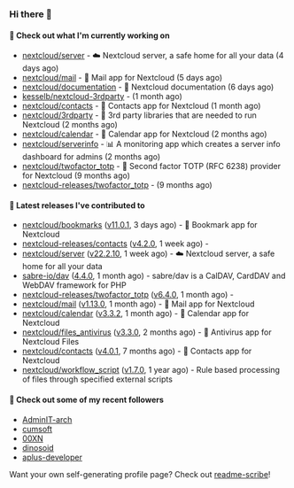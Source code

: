 ### Hi there 👋

#### 👷 Check out what I'm currently working on

- [nextcloud/server](https://github.com/nextcloud/server) - ☁️ Nextcloud server, a safe home for all your data (4 days ago)
- [nextcloud/mail](https://github.com/nextcloud/mail) - 💌 Mail app for Nextcloud (5 days ago)
- [nextcloud/documentation](https://github.com/nextcloud/documentation) - 📘 Nextcloud documentation (6 days ago)
- [kesselb/nextcloud-3rdparty](https://github.com/kesselb/nextcloud-3rdparty) -  (1 month ago)
- [nextcloud/contacts](https://github.com/nextcloud/contacts) - 📇 Contacts app for Nextcloud (1 month ago)
- [nextcloud/3rdparty](https://github.com/nextcloud/3rdparty) - :battery: 3rd party libraries that are needed to run Nextcloud (2 months ago)
- [nextcloud/calendar](https://github.com/nextcloud/calendar) - 📆 Calendar app for Nextcloud (2 months ago)
- [nextcloud/serverinfo](https://github.com/nextcloud/serverinfo) - 📊 A monitoring app which creates a server info dashboard for admins (2 months ago)
- [nextcloud/twofactor_totp](https://github.com/nextcloud/twofactor_totp) - 🔑 Second factor TOTP (RFC 6238) provider for Nextcloud (9 months ago)
- [nextcloud-releases/twofactor_totp](https://github.com/nextcloud-releases/twofactor_totp) -  (9 months ago)

#### 🔭 Latest releases I've contributed to

- [nextcloud/bookmarks](https://github.com/nextcloud/bookmarks) ([v11.0.1](https://github.com/nextcloud/bookmarks/releases/tag/v11.0.1), 3 days ago) - 🔖 Bookmark app for Nextcloud
- [nextcloud-releases/contacts](https://github.com/nextcloud-releases/contacts) ([v4.2.0](https://github.com/nextcloud-releases/contacts/releases/tag/v4.2.0), 1 week ago) - 
- [nextcloud/server](https://github.com/nextcloud/server) ([v22.2.10](https://github.com/nextcloud/server/releases/tag/v22.2.10), 1 week ago) - ☁️ Nextcloud server, a safe home for all your data
- [sabre-io/dav](https://github.com/sabre-io/dav) ([4.4.0](https://github.com/sabre-io/dav/releases/tag/4.4.0), 1 month ago) - sabre/dav is a CalDAV, CardDAV and WebDAV framework for PHP
- [nextcloud-releases/twofactor_totp](https://github.com/nextcloud-releases/twofactor_totp) ([v6.4.0](https://github.com/nextcloud-releases/twofactor_totp/releases/tag/v6.4.0), 1 month ago) - 
- [nextcloud/mail](https://github.com/nextcloud/mail) ([v1.13.0](https://github.com/nextcloud/mail/releases/tag/v1.13.0), 1 month ago) - 💌 Mail app for Nextcloud
- [nextcloud/calendar](https://github.com/nextcloud/calendar) ([v3.3.2](https://github.com/nextcloud/calendar/releases/tag/v3.3.2), 1 month ago) - 📆 Calendar app for Nextcloud
- [nextcloud/files_antivirus](https://github.com/nextcloud/files_antivirus) ([v3.3.0](https://github.com/nextcloud/files_antivirus/releases/tag/v3.3.0), 2 months ago) - 👾 Antivirus app for Nextcloud Files
- [nextcloud/contacts](https://github.com/nextcloud/contacts) ([v4.0.1](https://github.com/nextcloud/contacts/releases/tag/v4.0.1), 7 months ago) - 📇 Contacts app for Nextcloud
- [nextcloud/workflow_script](https://github.com/nextcloud/workflow_script) ([v1.7.0](https://github.com/nextcloud/workflow_script/releases/tag/v1.7.0), 1 year ago) - Rule based processing of files through specified external scripts

#### 👯 Check out some of my recent followers

- [AdminIT-arch](https://github.com/AdminIT-arch)
- [cumsoft](https://github.com/cumsoft)
- [00XN](https://github.com/00XN)
- [dinosoid](https://github.com/dinosoid)
- [aplus-developer](https://github.com/aplus-developer)

Want your own self-generating profile page? Check out [readme-scribe](https://github.com/muesli/readme-scribe)!
